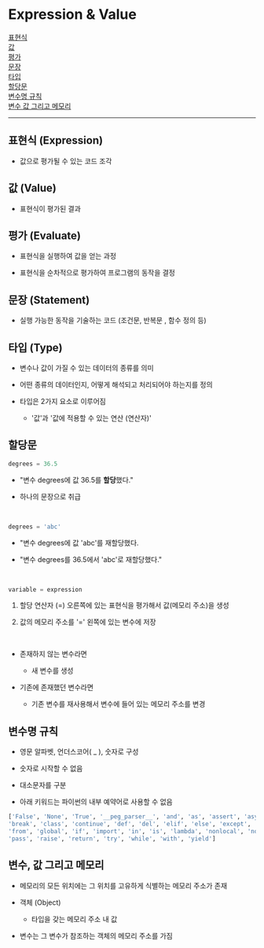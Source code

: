 # Expression & Value

[표현식](#표현식-expression)   
[값](#값-value)   
[평가](#평가-evaluate)   
[문장](#문장-statement)   
[타입](#타입-type)   
[할당문](#할당문)   
[변수명 규칙](#변수명-규칙)   
[변수 값 그리고 메모리](#변수-값-그리고-메모리)   


---
## 표현식 (Expression)
- 값으로 평가될 수 있는 코드 조각

## 값 (Value)
- 표현식이 평가된 결과

## 평가 (Evaluate)
- 표현식을 실행하여 값을 얻는 과정

- 표현식을 순차적으로 평가하여 프로그램의 동작을 결정

## 문장 (Statement)
- 실행 가능한 동작을 기술하는 코드 (조건문, 반복문 , 함수 정의 등)

## 타입 (Type)
- 변수나 값이 가질 수 있는 데이터의 종류를 의미

- 어떤 종류의 데이터인지, 어떻게 해석되고 처리되어야 하는지를 정의

- 타입은 2가지 요소로 이루어짐
  - '값'과 '값에 적용할 수 있는 연산 (연산자)'

## 할당문

```python
degrees = 36.5
```
- "변수 degrees에 값 36.5를 **할당**했다."

- 하나의 문장으로 취급

<br />

```python
degrees = 'abc'
```
- "변수 degrees에 값 'abc'를 재할당했다.

- "변수 degrees를 36.5에서 'abc'로 재할당했다."

<br />


```python
variable = expression
```

1. 할당 연산자 (=) 오른쪽에 있는 표현식을 평가해서 값(메모리 주소)을 생성

2. 값의 메모리 주소를 '=' 왼쪽에 있는 변수에 저장

<br />

- 존재하지 않는 변수라면
  - 새 변수를 생성

- 기존에 존재했던 변수라면
  - 기존 변수를 재사용해서 변수에 들어 있는 메모리 주소를 변경

## 변수명 규칙
- 영문 알파벳, 언더스코어( _ ), 숫자로 구성

- 숫자로 시작할 수 없음

- 대소문자를 구분

- 아래 키워드는 파이썬의 내부 예약어로 사용할 수 없음

```python
['False', 'None', 'True', '__peg_parser__', 'and', 'as', 'assert', 'async', 'await', 
'break', 'class', 'continue', 'def', 'del', 'elif', 'else', 'except', 'finally', 'for', 
'from', 'global', 'if', 'import', 'in', 'is', 'lambda', 'nonlocal', 'not', 'or', 
'pass', 'raise', 'return', 'try', 'while', 'with', 'yield']
```

## 변수, 값 그리고 메모리
- 메모리의 모든 위치에는 그 위치를 고유하게 식별하는 메모리 주소가 존재

- 객체 (Object)
  - 타입을 갖는 메모리 주소 내 값

- 변수는 그 변수가 참조하는 객체의 메모리 주소를 가짐